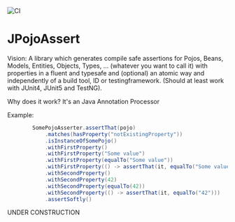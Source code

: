 ![CI](https://github.com/marmer/JPojoAssert/workflows/CI/badge.svg)

JPojoAssert
===========

Vision: A library which generates compile safe assertions for Pojos, Beans, Models, Entities, Objects, Types, ... (whatever you want to call it) with properties in a fluent and typesafe and (optional) an atomic way and independently of a build tool, ID or testingframework. (Should at least work with JUnit4, JUnit5 and TestNG).

Why does it work? It's an Java Annotation Processor

Example:
```java
        SomePojoAsserter.assertThat(pojo)
            .matches(hasProperty("notExistingProperty"))
            .isInstanceOfSomePojo()
            .withFirstProperty()
            .withFirstProperty("Some value")
            .withFirstProperty(equalTo("Some value"))
            .withFirstProperty(() -> assertThat(it, equalTo("Some value")))
            .withSecondProperty()
            .withSecondProperty(42)
            .withSecondProperty(equalTo(42))
            .withSecondProperty(() -> assertThat(it, equalTo("42")))
            .assertSoftly()
```

UNDER CONSTRUCTION
